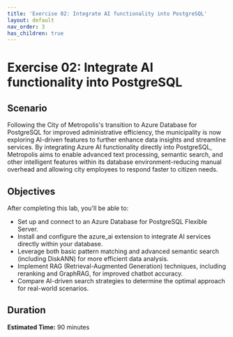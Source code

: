 ```yaml
---
title: 'Exercise 02: Integrate AI functionality into PostgreSQL'
layout: default
nav_order: 3
has_children: true
---
```


# Exercise 02: Integrate AI functionality into PostgreSQL


## Scenario 

Following the City of Metropolis's transition to Azure Database for PostgreSQL for improved administrative efficiency, the municipality is now exploring AI-driven features to further enhance data insights and streamline services. By integrating Azure AI functionality directly into PostgreSQL, Metropolis aims to enable advanced text processing, semantic search, and other intelligent features within its database environment-reducing manual overhead and allowing city employees to respond faster to citizen needs. 

## Objectives 

After completing this lab, you'll be able to: 

- Set up and connect to an Azure Database for PostgreSQL Flexible Server.  
- Install and configure the azure_ai extension to integrate AI services directly within your database.
- Leverage both basic pattern matching and advanced semantic search (including DiskANN) for more efficient data analysis.
- Implement RAG (Retrieval-Augmented Generation) techniques, including reranking and GraphRAG, for improved chatbot accuracy.
- Compare AI-driven search strategies to determine the optimal approach for real-world scenarios. 

## Duration 

**Estimated Time:** 90 minutes